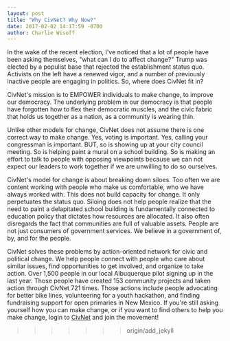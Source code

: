 ```yaml
---
layout: post
title: "Why CivNet? Why Now?"
date: 2017-02-02 14:17:59 -0700
author: Charlie Wisoff
---
```

<!-- Can use Markdown below -->

<p>In the wake of the recent election, I've noticed that a lot of people have been asking themselves, "what can I do to affect change?" Trump was elected by a populist base that rejected the establishment status quo. Activists on the left have a renewed vigor, and a number of previously inactive people are engaging in politics. So, where does CivNet fit in?</p>

<p>CivNet's mission is to EMPOWER individuals to make change, to improve our democracy. The underlying problem in our democracy is that people have forgotten how to flex their democratic muscles, and the civic fabric that holds us together as a nation, as a community is wearing thin.</p>

<p>Unlike other models for change, CivNet does not assume there is  one <span class="blog_italic">correct</span> way to make change. Yes, voting is important. Yes, calling your congressman is important. BUT, so is showing up at your city council meeting. So is helping paint a mural on a school building. So is making an effort to talk to people with opposing viewpoints because we can not expect our leaders to work together if we are unwilling to do so ourselves.</p>

<p>CivNet's model for change is about breaking down siloes. Too often we are content working with people who make us comfortable, who we have always worked with. This does not build capacity for change. It only perpetuates the status quo. Siloing does not help people realize that the need to paint a delapitated school building is fundamentally connected to education policy that dictates how resources are allocated. It also often disregards the fact that communities are full of valuable assets. People are not just consumers of government services. We believe in a government of, by, and for the people.</p>

<p>CivNet solves these problems by action-oriented network for civic and political change. We help people connect with people who care about similar issues, find opportunities to get involved, and organize to take action. Over 1,500 people in our local Albuquerque pilot signing up in the last year. Those people have created 153 community projects and taken action through CivNet 721 times. Those actions include people advocating for better bike lines, volunteering for a youth hackathon, and finding fundraising support for open primaries in New Mexico. If you're still asking yourself how you can make change, or if you want to find others to help you make change, login to <a href="https://beta.civnet.com">CivNet</a> and join the movement!</p>


>>>>>>> origin/add_jekyll
